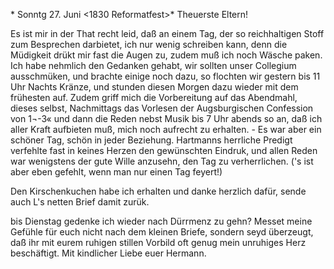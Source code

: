  <Mlbronn>* Sonntg 27. Juni <1830 Reformatfest>*
Theuerste Eltern!

Es ist mir in der That recht leid, daß an einem Tag, der so reichhaltigen Stoff zum Besprechen darbietet, ich nur wenig schreiben kann, denn die Müdigkeit drükt mir fast die Augen zu, zudem muß ich noch Wäsche paken. Ich habe nehmlich den Gedanken gehabt, wir sollten unser Collegium ausschmüken, und brachte einige noch dazu, so flochten wir gestern bis 11 Uhr Nachts Kränze, und stunden diesen Morgen dazu wieder mit dem frühesten auf. Zudem griff mich die Vorbereitung auf das Abendmahl, dieses selbst, Nachmittags das Vorlesen der Augsburgischen Confession von 1¬-3« und dann die Reden nebst Musik bis 7 Uhr abends so an, daß ich aller Kraft aufbieten muß, mich noch aufrecht zu erhalten. - Es war aber ein schöner Tag, schön in jeder Beziehung. Hartmanns herrliche Predigt verfehlte fast in keines Herzen den gewünschten Eindruk, und allen Reden war wenigstens der gute Wille anzusehn, den Tag zu verherrlichen. ('s ist aber eben gefehlt, wenn man nur einen Tag feyert!)

Den Kirschenkuchen habe ich erhalten und danke herzlich dafür, sende auch L's netten Brief damit zurük.

bis Dienstag gedenke ich wieder nach Dürrmenz zu gehn? Messet meine Gefühle für euch nicht nach dem kleinen Briefe, sondern seyd überzeugt, daß ihr mit eurem ruhigen stillen Vorbild oft genug mein unruhiges Herz beschäftigt. Mit kindlicher Liebe
 euer Hermann.
